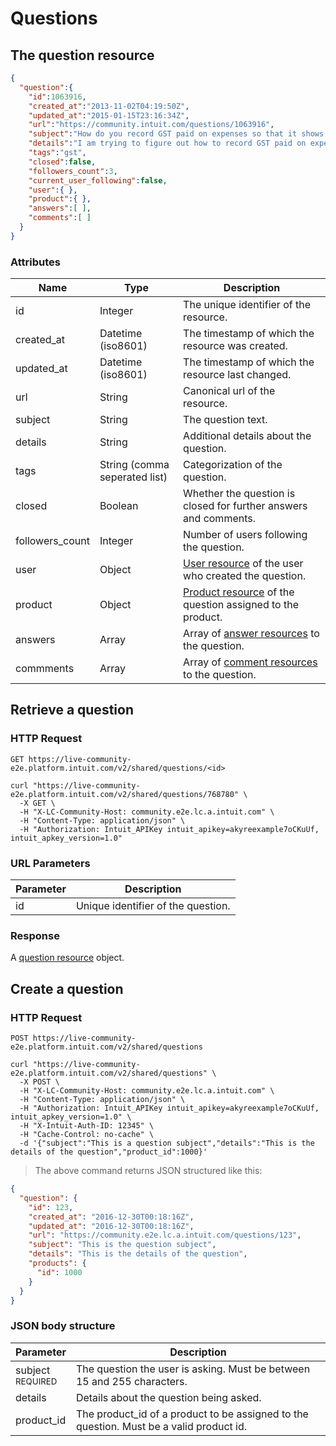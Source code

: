 # Questions

## The question resource

```json
{
  "question":{
    "id":1063916,
    "created_at":"2013-11-02T04:19:50Z",
    "updated_at":"2015-01-15T23:16:34Z",
    "url":"https://community.intuit.com/questions/1063916",
    "subject":"How do you record GST paid on expenses so that it shows up on the GST/HST report?",
    "details":"I am trying to figure out how to record GST paid on expenses so that I can claim it for a reimbursement later. ",
    "tags":"gst",
    "closed":false,
    "followers_count":3,
    "current_user_following":false,
    "user":{ },
    "product":{ },
    "answers":[ ],
    "comments":[ ]
  }
}
```

### Attributes

Name | Type | Description
--------- | ------- | -----------
id | Integer | The unique identifier of the resource.
created_at | Datetime (iso8601) | The timestamp of which the resource was created.
updated_at | Datetime (iso8601) | The timestamp of which the resource last changed.
url | String | Canonical url of the resource.
subject | String | The question text.
details | String | Additional details about the question.
tags | String (comma seperated list) | Categorization of the question.
closed | Boolean | Whether the question is closed for further answers and comments.
followers_count | Integer | Number of users following the question.
user | Object | [User resource](#the-user-resource) of the user who created the question.
product | Object | [Product resource](#the-product-resource) of the question assigned to the product.
answers | Array | Array of [answer resources](#the-answer-resource) to the question.
commments | Array | Array of [comment resources](#the-comment-resource) to the question.

## Retrieve a question

### HTTP Request

`GET https://live-community-e2e.platform.intuit.com/v2/shared/questions/<id>`

```shell
curl "https://live-community-e2e.platform.intuit.com/v2/shared/questions/768780" \
  -X GET \
  -H "X-LC-Community-Host: community.e2e.lc.a.intuit.com" \
  -H "Content-Type: application/json" \
  -H "Authorization: Intuit_APIKey intuit_apikey=akyreexample7oCKuUf, intuit_apkey_version=1.0"
```

### URL Parameters

Parameter | Description
--------- | -----------
id | Unique identifier of the question.

### Response
A [question resource](#the-question-resource) object.

## Create a question

### HTTP Request

`POST https://live-community-e2e.platform.intuit.com/v2/shared/questions`

```shell
curl "https://live-community-e2e.platform.intuit.com/v2/shared/questions" \
  -X POST \
  -H "X-LC-Community-Host: community.e2e.lc.a.intuit.com" \
  -H "Content-Type: application/json" \
  -H "Authorization: Intuit_APIKey intuit_apikey=akyreexample7oCKuUf, intuit_apkey_version=1.0" \
  -H "X-Intuit-Auth-ID: 12345" \
  -H "Cache-Control: no-cache" \
  -d '{"subject":"This is a question subject","details":"This is the details of the question","product_id":1000}'
```

> The above command returns JSON structured like this:

```json
{
  "question": {
    "id": 123,
    "created_at": "2016-12-30T00:18:16Z",
    "updated_at": "2016-12-30T00:18:16Z",
    "url": "https://community.e2e.lc.a.intuit.com/questions/123",
    "subject": "This is the question subject",
    "details": "This is the details of the question",
    "products": {
      "id": 1000
    }
  }
}
```

### JSON body structure

Parameter | Description
--------- | -----------
subject<br><small>REQUIRED</small> | The question the user is asking. Must be between 15 and 255 characters.
details | Details about the question being asked.
product_id | The product_id of a product to be assigned to the question. Must be a valid product id.
